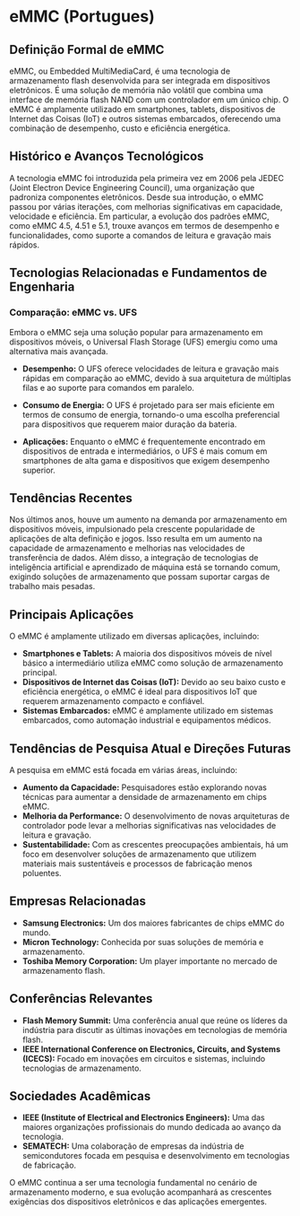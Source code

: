 # eMMC (Portugues)

## Definição Formal de eMMC

eMMC, ou Embedded MultiMediaCard, é uma tecnologia de armazenamento flash desenvolvida para ser integrada em dispositivos eletrônicos. É uma solução de memória não volátil que combina uma interface de memória flash NAND com um controlador em um único chip. O eMMC é amplamente utilizado em smartphones, tablets, dispositivos de Internet das Coisas (IoT) e outros sistemas embarcados, oferecendo uma combinação de desempenho, custo e eficiência energética.

## Histórico e Avanços Tecnológicos

A tecnologia eMMC foi introduzida pela primeira vez em 2006 pela JEDEC (Joint Electron Device Engineering Council), uma organização que padroniza componentes eletrônicos. Desde sua introdução, o eMMC passou por várias iterações, com melhorias significativas em capacidade, velocidade e eficiência. Em particular, a evolução dos padrões eMMC, como eMMC 4.5, 4.51 e 5.1, trouxe avanços em termos de desempenho e funcionalidades, como suporte a comandos de leitura e gravação mais rápidos.

## Tecnologias Relacionadas e Fundamentos de Engenharia

### Comparação: eMMC vs. UFS

Embora o eMMC seja uma solução popular para armazenamento em dispositivos móveis, o Universal Flash Storage (UFS) emergiu como uma alternativa mais avançada. 

- **Desempenho:** O UFS oferece velocidades de leitura e gravação mais rápidas em comparação ao eMMC, devido à sua arquitetura de múltiplas filas e ao suporte para comandos em paralelo.
  
- **Consumo de Energia:** O UFS é projetado para ser mais eficiente em termos de consumo de energia, tornando-o uma escolha preferencial para dispositivos que requerem maior duração da bateria.
  
- **Aplicações:** Enquanto o eMMC é frequentemente encontrado em dispositivos de entrada e intermediários, o UFS é mais comum em smartphones de alta gama e dispositivos que exigem desempenho superior.

## Tendências Recentes

Nos últimos anos, houve um aumento na demanda por armazenamento em dispositivos móveis, impulsionado pela crescente popularidade de aplicações de alta definição e jogos. Isso resulta em um aumento na capacidade de armazenamento e melhorias nas velocidades de transferência de dados. Além disso, a integração de tecnologias de inteligência artificial e aprendizado de máquina está se tornando comum, exigindo soluções de armazenamento que possam suportar cargas de trabalho mais pesadas.

## Principais Aplicações

O eMMC é amplamente utilizado em diversas aplicações, incluindo:

- **Smartphones e Tablets:** A maioria dos dispositivos móveis de nível básico a intermediário utiliza eMMC como solução de armazenamento principal.
- **Dispositivos de Internet das Coisas (IoT):** Devido ao seu baixo custo e eficiência energética, o eMMC é ideal para dispositivos IoT que requerem armazenamento compacto e confiável.
- **Sistemas Embarcados:** eMMC é amplamente utilizado em sistemas embarcados, como automação industrial e equipamentos médicos.

## Tendências de Pesquisa Atual e Direções Futuras

A pesquisa em eMMC está focada em várias áreas, incluindo:

- **Aumento da Capacidade:** Pesquisadores estão explorando novas técnicas para aumentar a densidade de armazenamento em chips eMMC.
- **Melhoria da Performance:** O desenvolvimento de novas arquiteturas de controlador pode levar a melhorias significativas nas velocidades de leitura e gravação.
- **Sustentabilidade:** Com as crescentes preocupações ambientais, há um foco em desenvolver soluções de armazenamento que utilizem materiais mais sustentáveis e processos de fabricação menos poluentes.

## Empresas Relacionadas

- **Samsung Electronics:** Um dos maiores fabricantes de chips eMMC do mundo.
- **Micron Technology:** Conhecida por suas soluções de memória e armazenamento.
- **Toshiba Memory Corporation:** Um player importante no mercado de armazenamento flash.

## Conferências Relevantes

- **Flash Memory Summit:** Uma conferência anual que reúne os líderes da indústria para discutir as últimas inovações em tecnologias de memória flash.
- **IEEE International Conference on Electronics, Circuits, and Systems (ICECS):** Focado em inovações em circuitos e sistemas, incluindo tecnologias de armazenamento.

## Sociedades Acadêmicas

- **IEEE (Institute of Electrical and Electronics Engineers):** Uma das maiores organizações profissionais do mundo dedicada ao avanço da tecnologia.
- **SEMATECH:** Uma colaboração de empresas da indústria de semicondutores focada em pesquisa e desenvolvimento em tecnologias de fabricação.

O eMMC continua a ser uma tecnologia fundamental no cenário de armazenamento moderno, e sua evolução acompanhará as crescentes exigências dos dispositivos eletrônicos e das aplicações emergentes.